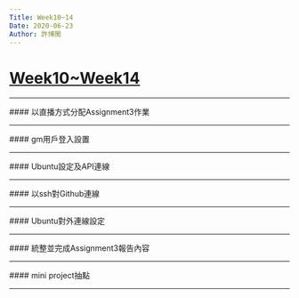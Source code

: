 ```yaml
---
Title: Week10~14
Date: 2020-06-23
Author: 許博閔
---
```

# [Week10~Week14](https://s40723227.github.io/cd2020/content/Week10~Week14.html)
<hr color="#ff8000">
#### 以直播方式分配Assignment3作業
<hr color="#ff8000">
#### gm用戶登入設置
<hr color="#ff8000">
#### Ubuntu設定及API連線
<hr color="#ff8000">
#### 以ssh對Github連線
<hr color="#ff8000">
#### Ubuntu對外連線設定
<hr color="#ff8000">
#### 統整並完成Assignment3報告內容 
<hr color="#ff8000">
#### mini project抽點
<hr color="#ff8000">



